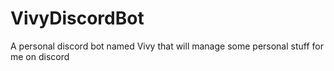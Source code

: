# VivyDiscordBot
A personal discord bot named Vivy that will manage some personal stuff for me on discord
